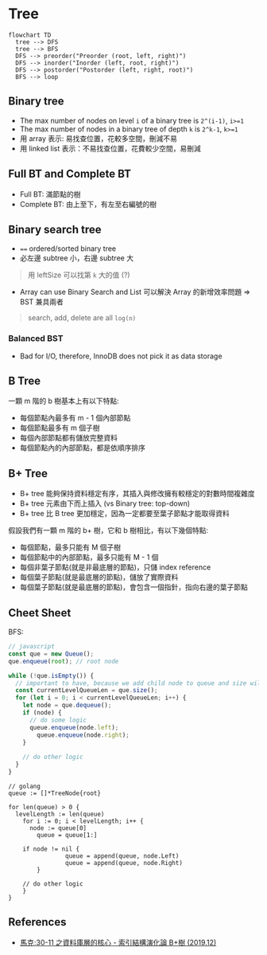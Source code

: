 # Tree

```mermaid
flowchart TD
  tree --> DFS
  tree --> BFS
  DFS --> preorder("Preorder (root, left, right)")
  DFS --> inorder("Inorder (left, root, right)")
  DFS --> postorder("Postorder (left, right, root)")
  BFS --> loop
```

## Binary tree

- The max number of nodes on level `i` of a binary tree is `2^(i-1)`, `i>=1`
- The max number of nodes in a binary tree of depth `k` is `2^k-1`, `k>=1`
- 用 array 表示: 易找查位置，花較多空間，刪減不易
- 用 linked list 表示：不易找查位置，花費較少空間，易刪減

## Full BT and Complete BT

- Full BT: 滿節點的樹
- Complete BT: 由上至下，有左至右編號的樹

## Binary search tree

- `==` ordered/sorted binary tree
- 必左邊 subtree 小，右邊 subtree 大

> 用 leftSize 可以找第 `k` 大的值 (?)

- Array can use Binary Search and List 可以解決 Array 的新增效率問題 => BST 兼具兩者

> search, add, delete are all `log(n)`

### Balanced BST

- Bad for I/O, therefore, InnoDB does not pick it as data storage

## B Tree

一顆 m 階的 b 樹基本上有以下特點:

- 每個節點內最多有 m - 1 個內部節點
- 每個節點最多有 m 個子樹
- 每個內部節點都有儲放完整資料
- 每個節點內的內部節點，都是依順序排序

## B+ Tree

- B+ tree 能夠保持資料穩定有序，其插入與修改擁有較穩定的對數時間複雜度
- B+ tree 元素由下而上插入 (vs Binary tree: top-down)
- B+ tree 比 B tree 更加穩定，因為一定都要至葉子節點才能取得資料

假設我們有一顆 m 階的 b+ 樹，它和 b 樹相比，有以下幾個特點:

- 每個節點，最多只能有 M 個子樹
- 每個節點中的內部節點，最多只能有 M - 1 個
- 每個非葉子節點(就是非最底層的節點)，只儲 index reference
- 每個葉子節點(就是最底層的節點)，儲放了實際資料
- 每個葉子節點(就是最底層的節點)，會包含一個指針，指向右邊的葉子節點

## Cheet Sheet

BFS:

```javascript
// javascript
const que = new Queue();
que.enqueue(root); // root node

while (!que.isEmpty()) {
  // important to have, because we add child node to queue and size will be changed
  const currentLevelQueueLen = que.size();
  for (let i = 0; i < currentLevelQueueLen; i++) {
    let node = que.dequeue();
    if (node) {
      // do some logic
      queue.enqueue(node.left);
    	queue.enqueue(node.right);
    }
    
    // do other logic
  }
}
```

```golang
// golang
queue := []*TreeNode{root}

for len(queue) > 0 {
  levelLength := len(queue)
	for i := 0; i < levelLength; i++ {
	  node := queue[0]
		queue = queue[1:]
		
    if node != nil {
				queue = append(queue, node.Left)
				queue = append(queue, node.Right)
		}
    
    // do other logic
	}
}
```

## References

- [馬克;30-11 之資料庫層的核心 - 索引結構演化論 B+樹 (2019.12)](https://mark-lin.com/posts/20190911/)
